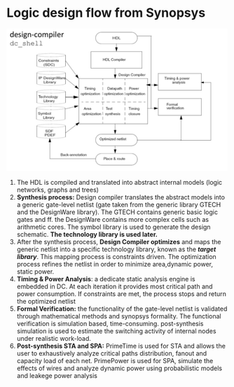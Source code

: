 # Logic design flow from Synopsys
![](../media/Pasted%20image%2020230522120041.png)

1. The HDL is compiled and translated into abstract internal models (logic networks, graphs and trees)
2. **Synthesis process:** Design compiler translates the abstract models into a generic gate-level netlist (gate taken from the generic library GTECH and the DesignWare library). The GTECH contains generic basic logic gates and ff. the DesignWare contains more complex cells such as arithmetic cores. The symbol library is used to generate the design schematic. **The technology library is used later.**
3. After the synthesis process, **Design Compiler optimizes** and maps the generic netlist into a specific technology library, known as the ***target library***. This mapping process is constraints driven. The optimization process refines the netlist in order to minimize area,dynamic power, static power.
4. **Timing & Power Analysis**: a dedicate static analysis engine is embedded in DC. At each iteration it provides most critical path and power consumption. If constraints are met, the process stops and return the optimized netlist
5. **Formal Verification:** the functionality of the gate-level netlist is validated through mathematical methods and synopsys formality. The functional verification is simulation based, time-consuming. post-synthesis simulation is used to estimate the switching activity of internal nodes under realistic work-load.
6. **Post-synthesis STA and SPA:** PrimeTime is used for STA and allows the user to exhaustively analyze critical paths distribution, fanout and capacity load of each net. PrimePower is used for SPA, simulate the effects of wires and analyze dynamic power using probabilistic models and leakege power analysis